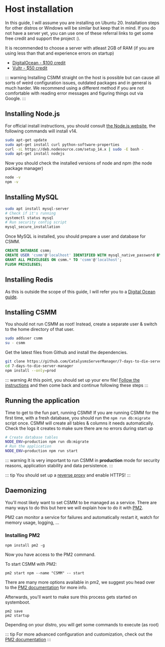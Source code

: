 # Host installation

In this guide, I will assume you are installing on Ubuntu 20. Installation steps for other distros or Windows will be similar but keep that in mind. If you do not have a server yet, you can use one of these referral links to get some free credit and support the project :).

It is recommended to choose a server with atleast 2GB of RAM (if you are using less than that and experience errors on startup)

- [DigitalOcean - \$100 credit](https://m.do.co/c/9053905671f8)
- [Vultr - \$50 credit](https://www.vultr.com/?ref=7942157-4F)

::: warning
Installing CSMM straight on the host is possible but can cause all sorts of weird configuration issues, outdated packages and in general is much harder. We recommend using a different method if you are not comfortable with reading error messages and figuring things out via Google.
:::


## Installing Node.js

For official install instructions, you should consult [the Node.js website](https://nodejs.org/en/), the following commands will install v14.

```bash
sudo apt-get update
sudo apt-get install curl python-software-properties
curl -sL https://deb.nodesource.com/setup_14.x | sudo -E bash -
sudo apt-get install nodejs
```

Now you should check the installed versions of node and npm (the node package manager)

```bash
node -v
npm -v
```

## Installing MySQL

```bash
sudo apt install mysql-server
# Check if it's running
systemctl status mysql
# Run security config script
mysql_secure_installation
```

Once MySQL is installed, you should prepare a user and database for CSMM.

```sql
CREATE DATABASE csmm;
CREATE USER 'csmm'@'localhost' IDENTIFIED WITH mysql_native_password BY 'your-db-password';
GRANT ALL PRIVILEGES ON csmm.* TO 'csmm'@'localhost';
FLUSH PRIVILEGES;
```

## Installing Redis

As this is outside the scope of this guide, I will refer you to a [Digital Ocean guide](https://www.digitalocean.com/community/tutorials/how-to-install-and-secure-redis-on-ubuntu-20-04).

## Installing CSMM

You should not run CSMM as root! Instead, create a separate user & switch to the home directory of that user.

```bash
sudo adduser csmm
su - csmm
```

Get the latest files from Github and install the dependencies.

```bash
git clone https://github.com/CatalysmsServerManager/7-days-to-die-server-manager
cd 7-days-to-die-server-manager
npm install --only=prod
```
::: warning
At this point, you should set up your env file! [Follow the instructions](/en/CSMM/self-host/configuration.html) and then come back and continue following these steps
:::

## Running the application

Time to get to the fun part, running CSMM! If you are running CSMM for the first time, with a fresh database, you should run the `npm run db:migrate` script once. CSMM will create all tables & columns it needs automatically. Check the logs it creates to make sure there are no errors during start up

```bash
# Create database tables
NODE_ENV=production npm run db:migrate
# Run the application
NODE_ENV=production npm run start
```

::: warning
It is very important to run CSMM in **production** mode for security reasons, application stability and data persistence.
:::

::: tip
You should set up a [reverse proxy](/en/CSMM/self-host/reverse-proxy.html) and enable HTTPS!
:::


## Daemonizing

You'll most likely want to set CSMM to be managed as a service. There are many ways to do this but here we will explain how to do it with [PM2](https://pm2.keymetrics.io/).

PM2 can monitor a service for failures and automatically restart it, watch for memory usage, logging, ...

### Installing PM2

`npm install pm2 -g`

Now you have access to the PM2 command.

To start CSMM with PM2:

`pm2 start npm --name "CSMM" -- start`

There are many more options available in pm2, we suggest you head over to the [PM2 documentation](https://pm2.keymetrics.io/docs/usage/quick-start/) for more info.

Afterwards, you'll want to make sure this process gets started on systemboot.

```
pm2 save
pm2 startup
```

Depending on your distro, you will get some commands to execute (as root)

::: tip
For more advanced configuration and customization, check out the [PM2 documentation](https://pm2.keymetrics.io/)
:::